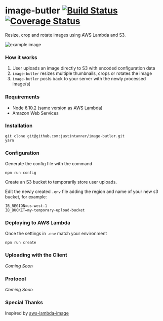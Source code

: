 # image-butler [![Build Status](https://travis-ci.org/justintanner/image-butler.svg?branch=master)](https://travis-ci.org/justintanner/image-butler) [![Coverage Status](https://coveralls.io/repos/github/justintanner/image-butler/badge.svg?branch=master)](https://coveralls.io/github/justintanner/image-butler?branch=master)

Resize, crop and rotate images using AWS Lambda and S3.

![example image](https://i.imgur.com/P0gMceT.jpg)

### How it works
 
 1) User uploads an image directly to S3 with encoded configuration data
 2) `image-butler` resizes multiple thumbnails, crops or rotates the image
 3) `image-butler` posts back to your server with the newly processed image(s) 
 
### Requirements

* Node 6.10.2 (same version as AWS Lambda)
* Amazon Web Services

### Installation

```
git clone git@github.com:justintanner/image-butler.git
yarn 
```

### Configuration

Generate the config file with the command
```
npm run config 
```

Create an S3 bucket to temporarily store user uploads.

Edit the newly created `.env` file adding the region and name of your new s3 bucket, for example: 

```
IB_REGION=us-west-1
IB_BUCKET=my-temporary-upload-bucket
```

### Deploying to AWS Lambda

Once the settings in `.env` match your environment

```
npm run create
```

### Uploading with the Client ###

*Coming Soon*

### Protocol

*Coming Soon*

### Special Thanks

Inspired by [aws-lambda-image][1]

[1]: https://github.com/ysugimoto/aws-lambda-image 

